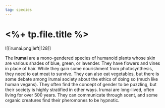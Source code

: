 ```yaml
---
tag: species
---
```

# <%+ tp.file.title %>
![[irumai.png|left|128]]

The **Irumai** are a mono-gendered species of humanoid plants whose skin are various shades of blue, green, or lavender. They have flowers and vines in place of hair. While they gain some nourishment from photosynthesis, they need to eat meat to survive. They can also eat vegetables, but there is some debate among Irumai society about the ethics of doing so (much like human vegans). They often find the concept of gender to be puzzling, but their society is highly stratified in other ways. Irumai are long-lived, often living for over 500 years. They can communicate through scent, and some organic creatures find their pheromones to be hypnotic.